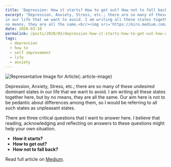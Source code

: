 ```yaml
---
title: 'Depression: How it starts? How to get out? How not to fall back?'
excerpt: "Depression, Anxiety, Stress, etc.; there are so many of these undesired dominant states
in our life that we want to avoid. I am writing all these states together here, but by
no means, they are all the same.<br/><img src='https://miro.medium.com/v2/resize:fit:1400/0*9oHE--H1VInA1VBV' width='300'>"
date: 2020-03-10
permalink: /posts/2020/03/depression-how-it-starts-how-to-get-out-how-not-to-fall-back/
tags:
  - depression
  - how to
  - self improvement
  - life
  - anxiety
---
```


![Representative Image for
Article](https://miro.medium.com/v2/resize:fit:1400/0*9oHE--H1VInA1VBV){:.article-image}

Depression, Anxiety, Stress, etc.; there are so many of these undesired dominant states
in our life that we want to avoid. I am writing all these states together here, but by
no means, they are all the same. Our aim here is not to be pedantic about differences
among them, so I would be referring to all such states as unpleasant states.

There are three critical questions that I want to answer here. I believe that reading,
acknowledging and reflecting on answers to these questions might help your own
situation.

- **How it starts?**
- **How to get out?**
- **How not to fall back?**

Read full article on
[Medium](https://at-k.medium.com/depression-how-it-starts-how-to-get-out-how-not-to-fall-back-f45f6b48192).
